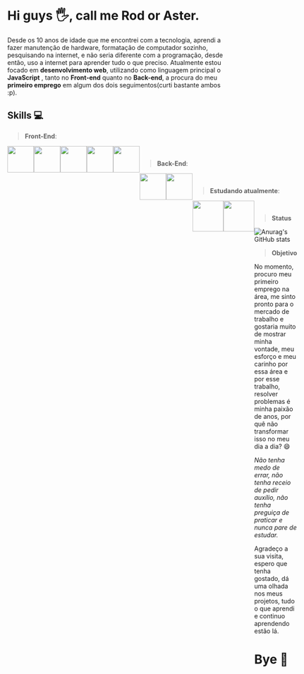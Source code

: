 # Hi guys :raised_hand_with_fingers_splayed:, call me Rod or Aster.

   Desde os 10 anos de idade que me encontrei com a tecnologia, aprendi a fazer manutenção de hardware, formatação de computador sozinho, pesquisando na internet, e não seria diferente com a programação, desde então, uso a internet para aprender tudo o que preciso. Atualmente estou focado em **desenvolvimento web**, utilizando como linguagem principal o **JavaScript** , tanto no **Front-end** quanto no **Back-end**, a procura do meu **primeiro emprego** em algum dos dois seguimentos(curti bastante ambos :p).

## Skills :computer:

> **Front-End**:

<div style="display: flex;">
  
<img width="60px" height="60px"  src="https://cdn.jsdelivr.net/gh/devicons/devicon/icons/html5/html5-original.svg" />
   
<img width="60px" height="60px" src="https://cdn.jsdelivr.net/gh/devicons/devicon/icons/css3/css3-original.svg" />
  
<img width="60px" height="60px" src="https://cdn.jsdelivr.net/gh/devicons/devicon/icons/react/react-original.svg" />
  
<img width="60px" height="60px" src="https://cdn.jsdelivr.net/gh/devicons/devicon/icons/javascript/javascript-original.svg" />
  
<img width="60px" height="60px" src="https://cdn.jsdelivr.net/gh/devicons/devicon/icons/typescript/typescript-original.svg" />
                    
<div/> 
  
<br/>
  

> **Back-End**:

<div style="display: flex;">
  
<img width="60px" height="60px" src="https://cdn.jsdelivr.net/gh/devicons/devicon/icons/nodejs/nodejs-original.svg" />
          
<img width="60px" height="60px" src="https://cdn.jsdelivr.net/gh/devicons/devicon/icons/mysql/mysql-original.svg" />          

<div/>
  
<br/>   
  
> **Estudando atualmente**:

<div style="display: flex;">       
  
<img width="70px" height="70px" src="https://cdn.jsdelivr.net/gh/devicons/devicon/icons/nestjs/nestjs-plain.svg" />
          

<img width="70px" height="70px" src="https://cdn.jsdelivr.net/gh/devicons/devicon/icons/mongodb/mongodb-original-wordmark.svg" />

<div/>
  
<br/>

> **Status**

![Anurag's GitHub stats](https://github-readme-stats.vercel.app/api?username=rodrigoaster&show_icons=true&theme=radical)

> **Objetivo**
               
No momento, procuro meu primeiro emprego na área, me sinto pronto para o mercado de trabalho e gostaria muito de mostrar minha vontade, meu esforço e meu carinho por essa área e por esse trabalho, resolver problemas é minha paixão de anos, por quê não transformar isso no meu dia a dia? 😄
                 
*Não tenha medo de errar, não tenha receio de pedir auxílio, não tenha preguiça de praticar e nunca pare de estudar.*
  
Agradeço a sua visita, espero que tenha gostado, dá uma olhada nos meus projetos, tudo o que aprendi e continuo aprendendo estão lá.
  
# Bye :wave:
